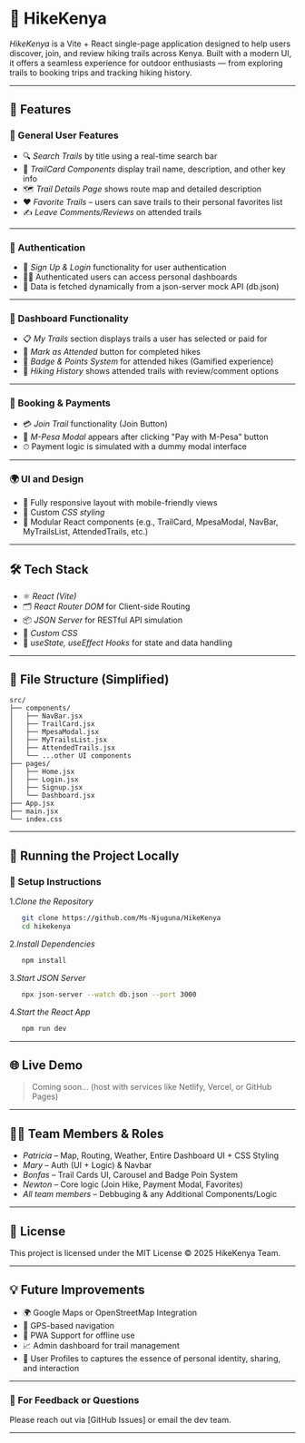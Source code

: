 # 🥾 HikeKenya

*HikeKenya* is a Vite + React single-page application designed to help users discover, join, and review hiking trails across Kenya. Built with a modern UI, it offers a seamless experience for outdoor enthusiasts — from exploring trails to booking trips and tracking hiking history.

---

## 🚀 Features

### 🧭 General User Features

- 🔍 *Search Trails* by title using a real-time search bar
- 🧾 *TrailCard Components* display trail name, description, and other key info
- 🗺 *Trail Details Page* shows route map and detailed description
- ❤ *Favorite Trails* – users can save trails to their personal favorites list
- ✍ *Leave Comments/Reviews* on attended trails

---

### 🔐 Authentication

- 👤 *Sign Up & Login* functionality for user authentication
- 🧑‍💼 Authenticated users can access personal dashboards
- 🧳 Data is fetched dynamically from a json-server mock API (db.json)

---

### 🧳 Dashboard Functionality

- 📋 *My Trails* section displays trails a user has selected or paid for
- 📌 *Mark as Attended* button for completed hikes
- 🏅 *Badge & Points System* for attended hikes (Gamified experience)
- 📖 *Hiking History* shows attended trails with review/comment options

---

### 💸 Booking & Payments

- 💳 *Join Trail* functionality (Join Button)
- 📱 *M-Pesa Modal* appears after clicking "Pay with M-Pesa" button
- ⏱ Payment logic is simulated with a dummy modal interface

---

### 🌍 UI and Design

- 📱 Fully responsive layout with mobile-friendly views
- 🎨 Custom *CSS styling*
- 🧩 Modular React components (e.g., TrailCard, MpesaModal, NavBar, MyTrailsList, AttendedTrails, etc.)

---

## 🛠 Tech Stack

- ⚛ *React (Vite)*
- 🗂 *React Router DOM* for Client-side Routing
- 📦 *JSON Server* for RESTful API simulation
- 💅 *Custom CSS*
- 🧠 *useState, useEffect Hooks* for state and data handling

---

## 📁 File Structure (Simplified)

```FS
src/
├── components/
│   ├── NavBar.jsx
│   ├── TrailCard.jsx
│   ├── MpesaModal.jsx
│   ├── MyTrailsList.jsx
│   ├── AttendedTrails.jsx
│   └── ...other UI components
├── pages/
│   ├── Home.jsx
│   ├── Login.jsx
│   ├── Signup.jsx
│   └── Dashboard.jsx
├── App.jsx
├── main.jsx
└── index.css
```

---

## 🧪 Running the Project Locally

### 🔧 Setup Instructions

1.*Clone the Repository*

```bash
   git clone https://github.com/Ms-Njuguna/HikeKenya
   cd hikekenya
```

2.*Install Dependencies*

```bash
   npm install
  ```

3.*Start JSON Server*

```bash
   npx json-server --watch db.json --port 3000
```

4.*Start the React App*

```bash
   npm run dev
```

---

## 🌐 Live Demo

> Coming soon... (host with services like Netlify, Vercel, or GitHub Pages)

---

## 👨‍💻 Team Members & Roles

- *Patricia* – Map, Routing, Weather, Entire Dashboard UI + CSS Styling
- *Mary* – Auth (UI + Logic) & Navbar
- *Bonfas* – Trail Cards UI, Carousel and Badge Poin System
- *Newton* – Core logic (Join Hike, Payment Modal, Favorites)
- *All team members* – Debbuging & any Additional Components/Logic

---

## 📜 License

This project is licensed under the MIT License © 2025 HikeKenya Team.

---

## 💡 Future Improvements

- 🌍 Google Maps or OpenStreetMap Integration
- 🧭 GPS-based navigation
- 📲 PWA Support for offline use
- 📈 Admin dashboard for trail management
- 🧑 User Profiles to captures the essence of personal identity, sharing, and interaction

---

### 💬 For Feedback or Questions

Please reach out via [GitHub Issues] or email the dev team.

---
